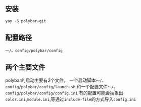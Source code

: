 ## 安装
`yay -S polybar-git`

## 配置路径
`～/。config/polybar/config`

## 两个主要文件
polybar的启动主要有2个文件，
一个启动脚本`～/。config/polybar/config/launch.sh`
和一个配置文件`～/。config/polybar/config/config.ini`
有的配置可能会抽象出`color.ini`,`module.ini`,等通过`include-file`的方式导入`config.ini`
